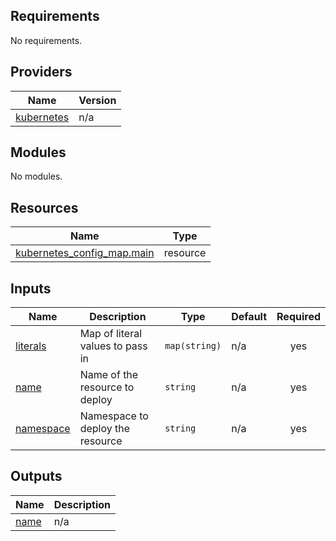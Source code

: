 <!-- BEGIN_TF_DOCS -->
## Requirements

No requirements.

## Providers

| Name | Version |
|------|---------|
| <a name="provider_kubernetes"></a> [kubernetes](#provider\_kubernetes) | n/a |

## Modules

No modules.

## Resources

| Name | Type |
|------|------|
| [kubernetes_config_map.main](https://registry.terraform.io/providers/hashicorp/kubernetes/latest/docs/resources/config_map) | resource |

## Inputs

| Name | Description | Type | Default | Required |
|------|-------------|------|---------|:--------:|
| <a name="input_literals"></a> [literals](#input\_literals) | Map of literal values to pass in | `map(string)` | n/a | yes |
| <a name="input_name"></a> [name](#input\_name) | Name of the resource to deploy | `string` | n/a | yes |
| <a name="input_namespace"></a> [namespace](#input\_namespace) | Namespace to deploy the resource | `string` | n/a | yes |

## Outputs

| Name | Description |
|------|-------------|
| <a name="output_name"></a> [name](#output\_name) | n/a |
<!-- END_TF_DOCS -->